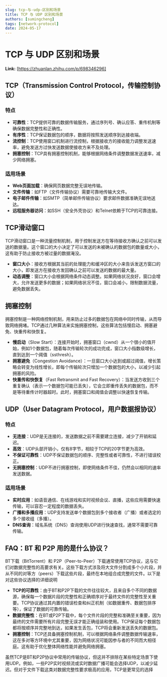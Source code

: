 ```yaml
---
slug: tcp-与-udp-区别和场景
title: TCP 与 UDP 区别和场景
authors: [sumingcheng]
tags: [network-protocol]
date: 2024-05-17
---
```


# TCP 与 UDP 区别和场景



 **Link:** [https://zhuanlan.zhihu.com/p/698346296]

## TCP（Transmission Control Protocol，传输控制协议）  
### 特点  

* **可靠性**：TCP提供可靠的数据传输服务，通过序列号、确认应答、重传机制等确保数据完整性和正确性。
* **有序性**：TCP保证数据包的顺序，数据将按照发送顺序到达接收端。
* **流控制**：TCP使用窗口机制进行流控制，根据接收方的接收能力调整发送速率，避免发送方过快发送数据使接收方来不及处理。
* **拥塞控制**：TCP具有拥塞控制机制，能够根据网络条件调整数据发送速率，减少网络拥塞。

### 适用场景  

* **Web页面加载**：确保网页数据完整无误地传输。
* **文件传输**：如FTP（文件传输协议）需要可靠地传输大文件。
* **电子邮件传输**：如SMTP（简单邮件传输协议）要求邮件数据准确无误地送达。
* **远程服务器访问**：如SSH（安全外壳协议）和Telnet依赖于TCP的可靠连接。

## TCP滑动窗口  

TCP滑动窗口是一种流量控制机制，用于控制发送方在等待接收方确认之前可以发送的数据量。这个窗口的大小决定了可以发送的未被确认的数据包的数量或大小，这有助于防止接收方被过量的数据淹没。

* **窗口大小**：接收方根据其当前的处理能力和缓冲区的大小来告诉发送方窗口的大小，即发送方在接收方发回确认之前可以发送的数据的最大量。
* **动态调整**：窗口大小会根据网络条件动态调整。如果网络状况良好，窗口会增大，允许发送更多的数据；如果网络状况不佳，窗口会减小，限制数据流量，避免数据丢失。

## 拥塞控制  

拥塞控制是一种网络控制机制，用来防止过多的数据包在网络中同时传输，从而导致网络拥堵。TCP通过几种算法来实施拥塞控制，这些算法包括慢启动、拥塞避免、快重传和快恢复。

* **慢启动**（Slow Start）：连接开始时，拥塞窗口（cwnd）从一个很小的值开始，例如1个数据包，随着每次传输轮次的成功完成，窗口大小指数级增长，直到达到一个阈值（ssthresh）。
* **拥塞避免**（Congestion Avoidance）：一旦窗口大小达到或超过阈值，增长策略会转变为线性增长，即每个传输轮次只增加一个数据包的大小，以减少引起拥塞的风险。
* **快重传和快恢复**（Fast Retransmit and Fast Recovery）：当发送方收到三个重复确认（表示一个数据包可能已丢失），它会立即重传丢失的数据包，而不是等待重传计时器超时。此时，拥塞窗口和阈值会调整以快速恢复传输。

## UDP（User Datagram Protocol，用户数据报协议）  
### 特点  

* **无连接**：UDP是无连接的，发送数据之前不需要建立连接，减少了开销和延迟。
* **高效**：UDP头部开销小，仅有8字节，相较于TCP的20字节更为高效。
* **不保证可靠性**：UDP不保证数据包的顺序、完整性或者可靠性，不进行错误校正。
* **无拥塞控制**：UDP不进行拥塞控制，即使网络条件不佳，仍然会以相同的速率发送数据。

### 适用场景  

* **实时应用**：如语音通信、在线游戏和实时视频会议、直播，这些应用需要快速传输，可以容忍一定程度的数据丢失。
* **广播和多播应用**：UDP支持发送单个数据包到多个接收者（广播）或者选定的多个接收组（多播）。
* **DNS查询**：域名系统（DNS）查询使用UDP进行快速查找，通常不需要可靠传输。

## FAQ：BT 和 P2P 用的是什么协议？  

BT下载（BitTorrent）和 P2P（Peer-to-Peer）下载通常使用TCP协议，这与它们对数据完整性的高要求有关。这些下载方式涉及将大文件分割成多个小片段，并从不同的对等方（peers）下载这些片段，最终在本地组合成完整的文件。以下是对这些协议选择的详细说明

* **TCP的可靠性**：由于BT和P2P下载的文件往往较大，且来自多个不同的数据源，确保每一个数据片段的完整性和正确顺序对于最终文件的完整性至关重要。TCP协议通过其内置的错误检查和纠正机制（如数据重传、数据包排序等），保证了数据的可靠传输。
* **数据完整性**：在BT或P2P下载中，每个文件片段的完整和准确至关重要，因为最终的文件需要所有片段完整无误才能正确组装和使用。TCP保证每个数据包都将按顺序并完整地到达，如果发生丢包，TCP将会重新发送丢失的数据包。
* **拥塞控制**：TCP还具备拥塞控制机制，可以根据网络条件调整数据传输速率，这在多对等方环境中尤其重要，因为网络状况可能因参与者的不同而大相径庭。这有助于优化整体网络性能并避免网络拥塞。

虽然TCP是BT和P2P协议中常用的传输协议，但这并不排除在某些特定场景下使用UDP。例如，一些P2P实时视频流或实时数据广播可能会选择UDP，以减少延迟。但对于文件下载这类对数据完整性要求极高的应用，TCP是更常见的选择